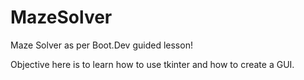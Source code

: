 # MazeSolver

Maze Solver as per Boot.Dev guided lesson!

Objective here is to learn how to use tkinter and how to create a GUI.